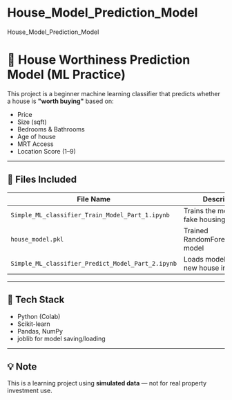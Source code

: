 # House_Model_Prediction_Model
House_Model_Prediction_Model 

# 🧠 House Worthiness Prediction Model (ML Practice)

This project is a beginner machine learning classifier that predicts whether a house is **"worth buying"** based on:

- Price
- Size (sqft)
- Bedrooms & Bathrooms
- Age of house
- MRT Access
- Location Score (1–9)

---

## 📂 Files Included

| File Name                                  | Description                                |
|--------------------------------------------|--------------------------------------------|
| `Simple_ML_classifier_Train_Model_Part_1.ipynb` | Trains the model using fake housing data    |
| `house_model.pkl`                          | Trained RandomForestClassifier model       |
| `Simple_ML_classifier_Predict_Model_Part_2.ipynb` | Loads model & predicts new house input     |

---

## 🔧 Tech Stack

- Python (Colab)
- Scikit-learn
- Pandas, NumPy
- joblib for model saving/loading

---

## 💡 Note

This is a learning project using **simulated data** — not for real property investment use.
